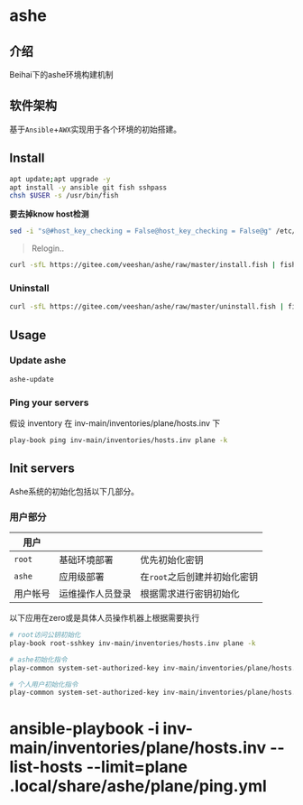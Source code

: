 # ashe

## 介绍

Beihai下的ashe环境构建机制

## 软件架构

基于`Ansible`+`AWX`实现用于各个环境的初始搭建。

## Install

```sh
apt update;apt upgrade -y
apt install -y ansible git fish sshpass
chsh $USER -s /usr/bin/fish
```

**要去掉know host检测**

```sh
sed -i "s@#host_key_checking = False@host_key_checking = False@g" /etc/ansible/ansible.cfg
```

> Relogin..

```sh
curl -sfL https://gitee.com/veeshan/ashe/raw/master/install.fish | fish
```

### Uninstall

```sh
curl -sfL https://gitee.com/veeshan/ashe/raw/master/uninstall.fish | fish
```

## Usage

### Update ashe

```sh
ashe-update
```

### Ping your servers

假设 inventory 在 inv-main/inventories/plane/hosts.inv 下

```sh
play-book ping inv-main/inventories/hosts.inv plane -k
```

## Init servers

Ashe系统的初始化包括以下几部分。

### 用户部分

|用户|||
|---|---|---|
|`root`|基础环境部署|优先初始化密钥|
|`ashe`|应用级部署|在`root`之后创建并初始化密钥|
|用户帐号|运维操作人员登录|根据需求进行密钥初始化|

以下应用在zero或是具体人员操作机器上根据需要执行

```sh
# root访问公钥初始化
play-book root-sshkey inv-main/inventories/hosts.inv plane -k

# ashe初始化指令
play-common system-set-authorized-key inv-main/inventories/plane/hosts.inv plane -k -e target=ashe

# 个人用户初始化指令
play-common system-set-authorized-key inv-main/inventories/plane/hosts.inv plane -k -e target=<user> -e pub_key=</path/to/key>
```

# ansible-playbook -i inv-main/inventories/plane/hosts.inv --list-hosts --limit=plane .local/share/ashe/plane/ping.yml
